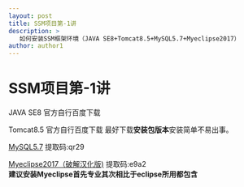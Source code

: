 ```yaml
---
layout: post
title: SSM项目第-1讲
description: >
   如何安装SSM框架环境（JAVA SE8+Tomcat8.5+MySQL5.7+Myeclipse2017）
author: author1
---
```

# SSM项目第-1讲
 
JAVA SE8 官方自行百度下载 


Tomcat8.5 官方自行百度下载
 最好下载**安装包版本**安装简单不易出事。


[MySQL5.7](https://pan.baidu.com/s/1Yd7x-VhcNpR2HLLr_G1Z6g) 提取码:qr29


[Myeclipse2017（破解汉化版)](链接:https://pan.baidu.com/s/17qCE70iw5Iyg0Nu1MYoUAQ) 提取码:e9a2  
**建议安装Myeclipse首先专业其次相比于eclipse所用都包含**
